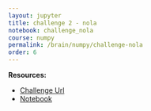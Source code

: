 ```yaml
---
layout: jupyter
title: challenge 2 - nola
notebook: challenge_nola
course: numpy
permalink: /brain/numpy/challenge-nola
order: 6
---
```


**Resources:**
- [Challenge Url](https://www.practiceprobs.com/problemsets/python-numpy/beginner/nola/)
- [Notebook](/assets/notebooks/challenge-nola.ipynb)
